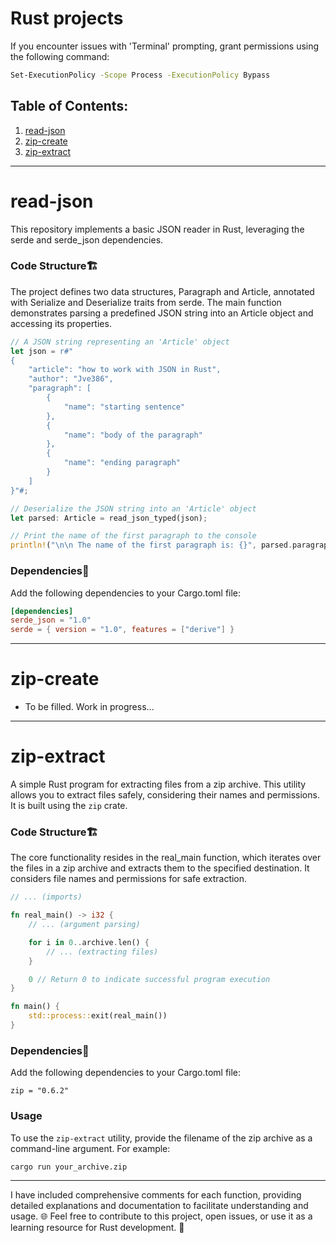 # Rust projects

If you encounter issues with 'Terminal' prompting, grant permissions using the following command:
```bash
Set-ExecutionPolicy -Scope Process -ExecutionPolicy Bypass
```

## Table of Contents:
1. [read-json ](#read-json)
2. [zip-create](#zip-create)
3. [zip-extract](#zip-extract)


---

read-json 
=====

This repository implements a basic JSON reader in Rust, leveraging the serde and serde_json dependencies. 

### Code Structure🏗️
The project defines two data structures, Paragraph and Article, annotated with Serialize and Deserialize traits from serde. 
The main function demonstrates parsing a predefined JSON string into an Article object and accessing its properties.

```Rust
// A JSON string representing an 'Article' object
let json = r#"
{
    "article": "how to work with JSON in Rust",
    "author": "Jve386",
    "paragraph": [
        {
            "name": "starting sentence"
        },
        {
            "name": "body of the paragraph"
        },
        {
            "name": "ending paragraph"
        }
    ]
}"#;

// Deserialize the JSON string into an 'Article' object
let parsed: Article = read_json_typed(json);

// Print the name of the first paragraph to the console
println!("\n\n The name of the first paragraph is: {}", parsed.paragraph[0].name);

```
  
 ### Dependencies🧱
Add the following dependencies to your Cargo.toml file:
```Cargo.toml
[dependencies]
serde_json = "1.0"
serde = { version = "1.0", features = ["derive"] }
```

---

 
zip-create
=====
- To be filled. Work in progress...

---

zip-extract
=====

A simple Rust program for extracting files from a zip archive. This utility allows you to extract files safely, considering their names and permissions. It is built using the `zip` crate.

### Code Structure🏗️

The core functionality resides in the real_main function, which iterates over the files in a zip archive and extracts them to the specified destination. It considers file names and permissions for safe extraction.


```Rust
// ... (imports)

fn real_main() -> i32 {
    // ... (argument parsing)

    for i in 0..archive.len() {
        // ... (extracting files)
    }

    0 // Return 0 to indicate successful program execution
}

fn main() {
    std::process::exit(real_main())
}

```

### Dependencies🧱
Add the following dependencies to your Cargo.toml file:
```
zip = "0.6.2"
```

### Usage

To use the `zip-extract` utility, provide the filename of the zip archive as a command-line argument. For example:

```bash
cargo run your_archive.zip
```

---
I have included comprehensive comments for each function, providing detailed explanations and documentation to facilitate understanding and usage.
🌐 Feel free to contribute to this project, open issues, or use it as a learning resource for Rust development. 🤝
